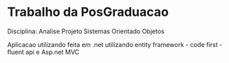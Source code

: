 # Trabalho da PosGraduacao
Disciplina: Analise Projeto Sistemas Orientado Objetos

Aplicacao utilizando feita em .net utilizando entity framework - code first - fluent api e 
Asp.net MVC
